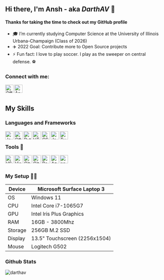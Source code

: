 ## Hi there, I'm Ansh - aka *DarthAV* 👋 

#### Thanks for taking the time to check out my GitHub profile

- 🎓 I’m currently studying Computer Science at the University of Illinois Urbana-Champaign (Class of 2026)
- ✈️ 2022 Goal: Contribute more to Open Source projects
- ⚡ Fun fact: I love to play soccer. I play as the sweeper on central defense. ⚽


### Connect with me:
[<img align="left" alt="Official Website | Ansh Verma" width="26px" src="https://img.icons8.com/fluency-systems-regular/96/777777/resume-website.png"/>][website]
[<img align="left" alt="Ansh Verma | LinkedIn" width="26px" src="https://cdn.jsdelivr.net/gh/devicons/devicon/icons/linkedin/linkedin-original.svg"/>][linkedin]

<br>
<br>

## My Skills

### Languages and Frameworks
<img align="left" alt="Java" width="26px" src="https://cdn.jsdelivr.net/gh/devicons/devicon/icons/java/java-original.svg" />
<img align="left" alt="C#" width="26px" src="https://cdn.jsdelivr.net/gh/devicons/devicon/icons/csharp/csharp-original.svg"/>
<img align="left" alt="Python" width="26px" src="https://cdn.jsdelivr.net/gh/devicons/devicon/icons/python/python-original.svg"/>
<img align="left" alt="HTML5" width="26px" src="https://cdn.jsdelivr.net/gh/devicons/devicon/icons/html5/html5-original.svg"/> 
<img align="left" alt="CSS" width="26px" src="https://cdn.jsdelivr.net/gh/devicons/devicon/icons/css3/css3-original.svg"/> 
<img align="left" alt="Javascript" width="26px" src="https://cdn.jsdelivr.net/gh/devicons/devicon/icons/javascript/javascript-original.svg"/>
<img align="left" alt="Typescript" width="26px" src="https://cdn.jsdelivr.net/gh/devicons/devicon/icons/typescript/typescript-original.svg"/>
<br>

### Tools 🔨
<img align="left" alt="VS Code" width="26px" src="https://cdn.jsdelivr.net/gh/devicons/devicon/icons/vscode/vscode-original.svg"/>
<img align="left" alt="Visual Studio" width="26px" src="https://cdn.jsdelivr.net/gh/devicons/devicon/icons/visualstudio/visualstudio-plain.svg"/>
<img align="left" alt="Git" width="26px" src="https://cdn.jsdelivr.net/gh/devicons/devicon/icons/git/git-original.svg"/>
<img align="left" alt="Github" width="26px" src="https://cdn.jsdelivr.net/gh/devicons/devicon/icons/github/github-original.svg"/>
<img align="left" alt="Raspberry Pi" width="26px" src="https://cdn.jsdelivr.net/gh/devicons/devicon/icons/raspberrypi/raspberrypi-original.svg"/>
<img align="left" alt="Azure" width="26px" src="https://cdn.jsdelivr.net/gh/devicons/devicon/icons/azure/azure-original.svg"/>
<img align="left" alt="npm" width="26px" src="https://cdn.jsdelivr.net/gh/devicons/devicon/icons/npm/npm-original-wordmark.svg"/>
<br>
<br>

### My Setup 🧑‍💻
| Device  	| Microsoft Surface Laptop 3    	|
|---------	|-------------------------------	|
| OS      	| Windows 11                    	|
| CPU     	| Intel Core i7-1065G7          	| 
| GPU     	| Intel Iris Plus Graphics      	| 
| RAM     	| 16GB - 3800Mhz                	| 
| Storage 	| 256GB M.2 SSD                 	|
| Display 	| 13.5" Touchscreen (2256x1504) 	|
| Mouse 		| Logitech G502 								  |


### Github Stats 
<img align="center" src="https://github-readme-stats.vercel.app/api?username=darthav&count_private=true&show_icons=true&locale=en" alt="darthav" />



[website]: https://www.anshverma.com
[linkedin]: https://linkedin.com/in/verma-ansh
